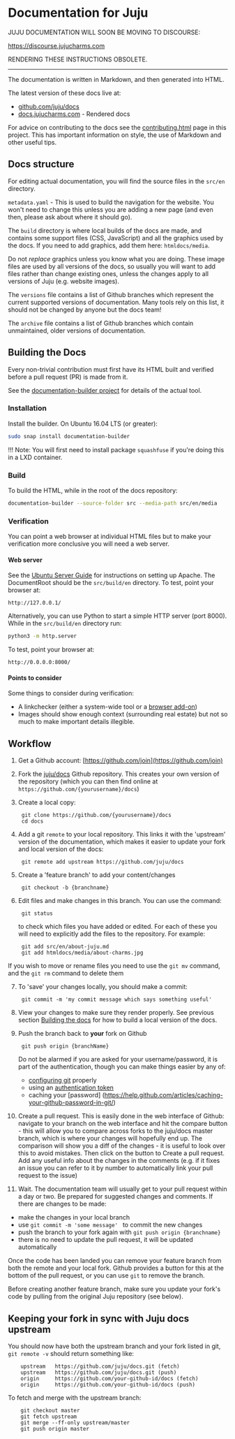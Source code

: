 # Documentation for Juju

JUJU DOCUMENTATION WILL SOON BE MOVING TO DISCOURSE:

https://discourse.jujucharms.com

RENDERING THESE INSTRUCTIONS OBSOLETE.

-----

The documentation is written in Markdown, and then generated into HTML.

The latest version of these docs live at:

- [github.com/juju/docs](https://github.com/juju/docs)
- [docs.jujucharms.com](http://docs.jujucharms.com) - Rendered docs

For advice on contributing to the docs see
the [contributing.html](https://jujucharms.com/docs/contributing.html) page in 
this project. This has important information on style, the use of Markdown and
other useful tips.

## Docs structure

For editing actual documentation, you will find the source files in the
`src/en` directory.

`metadata.yaml` - This is used to build the navigation for the website. You 
won't need to change this unless you are adding a new page (and even then, 
please ask about where it should go).

The `build` directory is where local builds of the docs are made, and contains
some support files (CSS, JavaScript) and all the graphics used by the docs. If
you need to add graphics, add them here: `htmldocs/media`. 

Do not _replace_ graphics unless you know what you are doing. These image files
are used by all versions of the docs, so usually you will want to add files
rather than change existing ones, unless the changes apply to all versions of
Juju (e.g. website images).

The `versions` file contains a list of Github branches which represent the 
current supported versions of documentation. Many tools rely on this list, it 
should not be changed by anyone but the docs team!

The `archive` file contains a list of Github branches which contain
unmaintained, older versions of documentation.

## Building the Docs

Every non-trivial contribution must first have its HTML built and verified
before a pull request (PR) is made from it.

See the [documentation-builder project][github-documentation-builder] for
details of the actual tool.

### Installation

Install the builder. On Ubuntu 16.04 LTS (or greater):

```bash
sudo snap install documentation-builder
```

!!! Note:
    You will first need to install package `squashfuse` if you're doing this in
    a LXD container.

### Build

To build the HTML, while in the root of the docs repository:

```bash
documentation-builder --source-folder src --media-path src/en/media
```

### Verification

You can point a web browser at individual HTML files but to make your
verification more conclusive you will need a web server.

#### Web server

See the [Ubuntu Server Guide][ubuntu-serverguide-apache] for instructions on
setting up Apache. The DocumentRoot should be the `src/build/en` directory. To
test, point your browser at:

```no-highlight
http://127.0.0.1/
```

Alternatively, you can use Python to start a simple HTTP server (port 8000).
While in the `src/build/en` directory run:

```bash
python3 -m http.server
```

To test, point your browser at:

```no-highlight
http://0.0.0.0:8000/
```

#### Points to consider

Some things to consider during verification:

 - A linkchecker (either a system-wide tool or a
   [browser add-on][browser-linkchecker-addon])
 - Images should show enough context (surrounding real estate) but not so much
   to make important details illegible.

## Workflow

1. Get a Github account: [https://github.com/join](https://github.com/join)
2. Fork the [juju/docs](https://github.com/juju/docs) Github repository. This 
 creates your own version of the repository (which you can then find online at
 `https://github.com/{yourusername}/docs`)
3. Create a local copy:

        git clone https://github.com/{yourusername}/docs 
        cd docs

4. Add a git `remote` to your local repository. This links it with the 'upstream' 
   version of the documentation, which makes it easier to update your fork and 
   local version of the docs:

        git remote add upstream https://github.com/juju/docs

5. Create a 'feature branch' to add your content/changes

        git checkout -b {branchname}

6. Edit files and make changes in this branch. You can use the command:
       
        git status

   to check which files you have added or edited. For each of these you will
   need to explicitly add the files to the repository. For example:

        git add src/en/about-juju.md
        git add htmldocs/media/about-charms.jpg
  
  If you wish to move or rename files you need to use the `git mv` command, and 
  the `git rm` command to delete them 

7. To 'save' your changes locally, you should make a commit:

        git commit -m 'my commit message which says something useful'

7. View your changes to make sure they render properly. See previous section 
   [Building the docs][#building-the-docs] for how to build a local version of
   the docs.

8. Push the branch back to **your** fork on Github

        git push origin {branchName}

   Do not be alarmed if you are asked for your username/password, it is part of
   the authentication, though you can make things easier by any of:
    
    - [configuring git](https://git-scm.com/book/en/v2/Getting-Started-First-Time-Git-Setup) properly
    - using an [authentication token](https://help.github.com/articles/creating-an-access-token-for-command-line-use/)
    - caching your [password] (https://help.github.com/articles/caching-your-github-password-in-git/)

9. Create a pull request. This is easily done in the web interface of Github:
   navigate to your branch on the web interface and hit the compare button -
   this will allow you to compare across forks to the juju/docs master branch,
   which is where your changes will hopefully end up. The comparison will show
   you a diff of the changes  - it is useful to look over this to avoid
   mistakes. Then click on the button to Create a pull request. Add any useful
   info about the changes in the comments (e.g. if it fixes an issue you can
   refer to it by number to automatically link your pull request to the issue)

10. Wait. The documentation team will usually get to your pull request within a 
    day or two. Be prepared for suggested changes and comments. If there are
    changes to be made:

   - make the changes in your local branch
   - use `git commit -m 'some message' ` to commit the new changes
   - push the branch to your fork again with `git push origin {branchname}`
   - there is no need to update the pull request, it will be updated automatically

Once the code has been landed you can remove your feature branch from both the
remote and your local fork. Github provides a button for this at the bottom of
the pull request, or you can use `git` to remove the branch. 

Before creating another feature branch, make sure you update your fork's code
by pulling from the original Juju repository (see below).

## Keeping your fork in sync with Juju docs upstream

You should now have both the upstream branch and your fork listed in git, 
`git remote -v` should return something like:

        upstream   https://github.com/juju/docs.git (fetch)
        upstream   https://github.com/juju/docs.git (push)
        origin     https://github.com/your-github-id/docs (fetch)
        origin     https://github.com/your-github-id/docs (push)

To fetch and merge with the upstream branch:

        git checkout master
        git fetch upstream
        git merge --ff-only upstream/master
        git push origin master


<!-- LINKS -->

[#building-the-docs]: #building-the-docs
[github-documentation-builder]: https://github.com/CanonicalLtd/documentation-builder
[ubuntu-serverguide-apache]: https://help.ubuntu.com/lts/serverguide/httpd.html
[browser-linkchecker-addon]: https://chrome.google.com/webstore/detail/check-my-links/ojkcdipcgfaekbeaelaapakgnjflfglf
